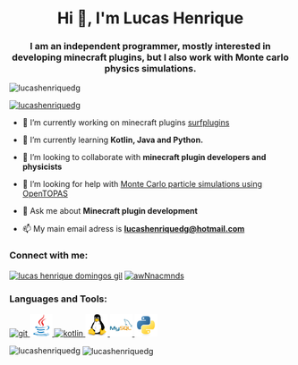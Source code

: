 <h1 align="center">Hi 👋, I'm Lucas Henrique</h1>
<h3 align="center">I am an independent programmer, mostly interested in developing minecraft plugins, but I also work with Monte carlo physics simulations.</h3>

<p align="left"> <img src="https://komarev.com/ghpvc/?username=lucashenriquedg&label=Profile%20views&color=0e75b6&style=flat" alt="lucashenriquedg" /> </p>

<p align="left"> <a href="https://github.com/ryo-ma/github-profile-trophy"><img src="https://github-profile-trophy.vercel.app/?username=lucashenriquedg" alt="lucashenriquedg" /></a> </p>

- 🔭 I’m currently working on minecraft plugins [surfplugins](https://www.spigotmc.org/resources/authors/dadaray_.1481873/)

- 🌱 I’m currently learning **Kotlin, Java and Python.**

- 👯 I’m looking to collaborate with **minecraft plugin developers and physicists**

- 🤝 I’m looking for help with [Monte Carlo particle simulations using OpenTOPAS](https://github.com/OpenTOPAS/OpenTOPAS)

- 💬 Ask me about **Minecraft plugin development**

- 📫 My main email adress is **lucashenriquedg@hotmail.com**

<h3 align="left">Connect with me:</h3>
<p align="left">
<a href="https://linkedin.com/in/lucas henrique domingos gil" target="blank"><img align="center" src="https://raw.githubusercontent.com/rahuldkjain/github-profile-readme-generator/master/src/images/icons/Social/linked-in-alt.svg" alt="lucas henrique domingos gil" height="30" width="40" /></a>
<a href="https://discord.gg/awNnacmnds" target="blank"><img align="center" src="https://raw.githubusercontent.com/rahuldkjain/github-profile-readme-generator/master/src/images/icons/Social/discord.svg" alt="awNnacmnds" height="30" width="40" /></a>
</p>

<h3 align="left">Languages and Tools:</h3>
<p align="left"> <a href="https://git-scm.com/" target="_blank" rel="noreferrer"> <img src="https://www.vectorlogo.zone/logos/git-scm/git-scm-icon.svg" alt="git" width="40" height="40"/> </a> <a href="https://www.java.com" target="_blank" rel="noreferrer"> <img src="https://raw.githubusercontent.com/devicons/devicon/master/icons/java/java-original.svg" alt="java" width="40" height="40"/> </a> <a href="https://kotlinlang.org" target="_blank" rel="noreferrer"> <img src="https://www.vectorlogo.zone/logos/kotlinlang/kotlinlang-icon.svg" alt="kotlin" width="40" height="40"/> </a> <a href="https://www.linux.org/" target="_blank" rel="noreferrer"> <img src="https://raw.githubusercontent.com/devicons/devicon/master/icons/linux/linux-original.svg" alt="linux" width="40" height="40"/> </a> <a href="https://www.mysql.com/" target="_blank" rel="noreferrer"> <img src="https://raw.githubusercontent.com/devicons/devicon/master/icons/mysql/mysql-original-wordmark.svg" alt="mysql" width="40" height="40"/> </a> <a href="https://www.python.org" target="_blank" rel="noreferrer"> <img src="https://raw.githubusercontent.com/devicons/devicon/master/icons/python/python-original.svg" alt="python" width="40" height="40"/> </a> </p>

<p><img align="left" src="https://github-readme-stats.vercel.app/api/top-langs?username=lucashenriquedg&show_icons=true&locale=en&layout=compact" alt="lucashenriquedg" /></p>

<p>&nbsp;<img align="center" src="https://github-readme-stats.vercel.app/api?username=lucashenriquedg&show_icons=true&locale=en" alt="lucashenriquedg" /></p>

